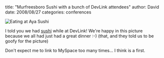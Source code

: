 
title: "Murfreesboro Sushi with a bunch of DevLink attendees"
author: David
date: 2008/08/27
categories: conferences

![Eating at Aya Sushi](http://www.mohundro.com/blog/content/binary/WindowsLiveWriter/MurfreesboroSushiwithabunchofDevLinkatte_12C4C/devlink2008-ayasushi_2.jpg)

I told you we had [sushi](http://www.myspace.com/ayasushi) while at DevLink! We're happy in this picture because we all had just had a great dinner :-) (that, and they told us to be goofy for the picture) 

Don't expect me to link to MySpace too many times... I think is a first. 

